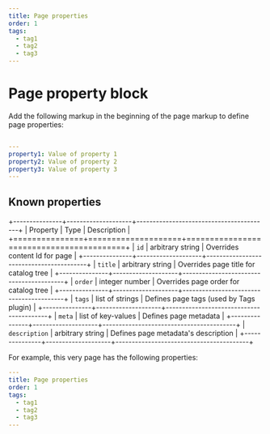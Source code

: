 ```yaml
---
title: Page properties
order: 1
tags:
  - tag1
  - tag2
  - tag3
---
```


Page property block
===================

Add the following markup in the beginning of the page markup to define page properties:

```yaml

---
property1: Value of property 1
property2: Value of property 2
property3: Value of property 3
---

```

Known properties
----------------

+---------------+--------------------+-----------------------------------------+
| Property      | Type               | Description                             |
+===============+====================+=========================================+
| `id`          | arbitrary string   | Overrides content Id for page           |
+---------------+--------------------+-----------------------------------------+
| `title`       | arbitrary string   | Overrides page title for catalog tree   |
+---------------+--------------------+-----------------------------------------+
| `order`       | integer number     | Overrides page order for catalog tree   |
+---------------+--------------------+-----------------------------------------+
| `tags`        | list of strings    | Defines page tags (used by Tags plugin) |
+---------------+--------------------+-----------------------------------------+
| `meta`        | list of key-values | Defines page metadata                   |
+---------------+--------------------+-----------------------------------------+
| `description` | arbitrary string   | Defines page metadata's description     |
+---------------+--------------------+-----------------------------------------+

For example, this very page has the following properties:

```yaml
---
title: Page properties
order: 1
tags:
  - tag1
  - tag2
  - tag3
---
```
